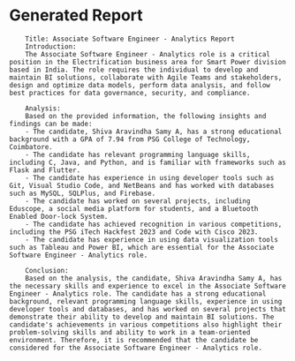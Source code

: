 # Generated Report


        Title: Associate Software Engineer - Analytics Report
        Introduction:
        The Associate Software Engineer - Analytics role is a critical position in the Electrification business area for Smart Power division based in India. The role requires the individual to develop and maintain BI solutions, collaborate with Agile Teams and stakeholders, design and optimize data models, perform data analysis, and follow best practices for data governance, security, and compliance.

        Analysis:
        Based on the provided information, the following insights and findings can be made:
        - The candidate, Shiva Aravindha Samy A, has a strong educational background with a GPA of 7.94 from PSG College of Technology, Coimbatore.
        - The candidate has relevant programming language skills, including C, Java, and Python, and is familiar with frameworks such as Flask and Flutter.
        - The candidate has experience in using developer tools such as Git, Visual Studio Code, and NetBeans and has worked with databases such as MySQL, SQLPlus, and Firebase.
        - The candidate has worked on several projects, including Eduscope, a social media platform for students, and a Bluetooth Enabled Door-lock System.
        - The candidate has achieved recognition in various competitions, including the PSG iTech Hackfest 2023 and Code with Cisco 2023.
        - The candidate has experience in using data visualization tools such as Tableau and Power BI, which are essential for the Associate Software Engineer - Analytics role.

        Conclusion:
        Based on the analysis, the candidate, Shiva Aravindha Samy A, has the necessary skills and experience to excel in the Associate Software Engineer - Analytics role. The candidate has a strong educational background, relevant programming language skills, experience in using developer tools and databases, and has worked on several projects that demonstrate their ability to develop and maintain BI solutions. The candidate's achievements in various competitions also highlight their problem-solving skills and ability to work in a team-oriented environment. Therefore, it is recommended that the candidate be considered for the Associate Software Engineer - Analytics role.